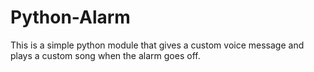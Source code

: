# Python-Alarm

This is a simple python module that gives a custom voice message and plays a custom song when the alarm goes off.


